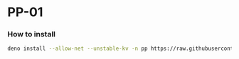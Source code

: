 # PP-01

### How to install

```sh
deno install --allow-net --unstable-kv -n pp https://raw.githubusercontent.com/vseplet/PP-01/main/source/client/main.ts
```
